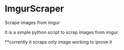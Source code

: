 # ImgurScraper
Scrape images from imgur

It is a simple python script to scrap images from imgur.

**currently it scraps only image working to iprove it
